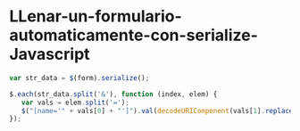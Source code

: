 # LLenar-un-formulario-automaticamente-con-serialize-Javascript

```javascript
var str_data = $(form).serialize();

$.each(str_data.split('&'), function (index, elem) {
   var vals = elem.split('=');
   $("[name='" + vals[0] + "']").val(decodeURIComponent(vals[1].replace(/\+/g, ' ')));
});
```

